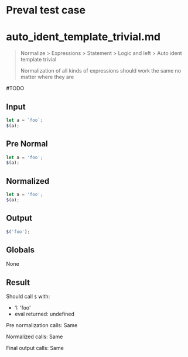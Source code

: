 # Preval test case

# auto_ident_template_trivial.md

> Normalize > Expressions > Statement > Logic and left > Auto ident template trivial
>
> Normalization of all kinds of expressions should work the same no matter where they are

#TODO

## Input

`````js filename=intro
let a = `foo`;
$(a);
`````

## Pre Normal

`````js filename=intro
let a = 'foo';
$(a);
`````

## Normalized

`````js filename=intro
let a = 'foo';
$(a);
`````

## Output

`````js filename=intro
$('foo');
`````

## Globals

None

## Result

Should call `$` with:
 - 1: 'foo'
 - eval returned: undefined

Pre normalization calls: Same

Normalized calls: Same

Final output calls: Same
